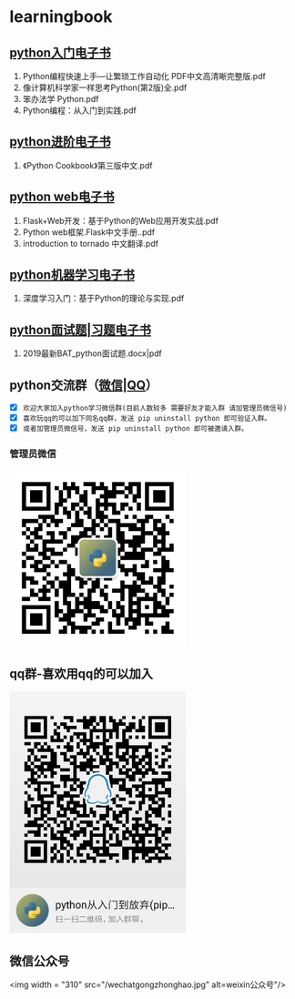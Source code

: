 # learningbook
## [python入门电子书](python)
1. Python编程快速上手—让繁琐工作自动化 PDF中文高清晰完整版.pdf
2. 像计算机科学家一样思考Python(第2版)全.pdf
3. 笨办法学 Python.pdf
4. Python编程：从入门到实践.pdf
## [python进阶电子书](python)
1. 《Python Cookbook》第三版中文.pdf
## [python web电子书](python)
1. Flask+Web开发：基于Python的Web应用开发实战.pdf
2. Python web框架.Flask中文手册..pdf
3. introduction to tornado 中文翻译.pdf
## [python机器学习电子书](python)
1. 深度学习入门：基于Python的理论与实现.pdf
## [python面试题|习题电子书](python)
1. 2019最新BAT_python面试题.docx|pdf
## python交流群（[微信](admin.jpg)|[QQ](qrcode_1562374550173.jpg)）
- [x] ```欢迎大家加入python学习微信群(目前人数较多 需要好友才能入群 请加管理员微信号)```
- [x] ```喜欢玩qq的可以加下同名qq群，发送 pip uninstall python 即可验证入群。```
- [x] ```或者加管理员微信号，发送 pip uninstall python 即可被邀请入群。```
### 管理员微信
<img width = "310" src="/admin.jpg" alt="管理员微信号"/>

## qq群-喜欢用qq的可以加入
<img width = "310" src="/qrcode_1562374550173.jpg" alt="python从入门到放弃 qq qun"/>

## 微信公众号
<img width = "310" src="/wechatgongzhonghao.jpg" alt=weixin公众号"/>
